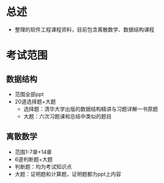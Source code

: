 # 总述
- 整理的软件工程课程资料，目前包含离散数学、数据结构课程

# 考试范围

## 数据结构
- 范围全部ppt
- 20道选择题+大题
  - 选择题：清华大学出版的数据结构精讲与习题详解一书原题
  - 大题：六次习题课和总结中类似的题目

## 离散数学
- 范围1-7章+14章
- 6道判断题+大题
- 判断题：均为考试知识点
- 大题：证明题和计算题，证明题都为ppt上内容
